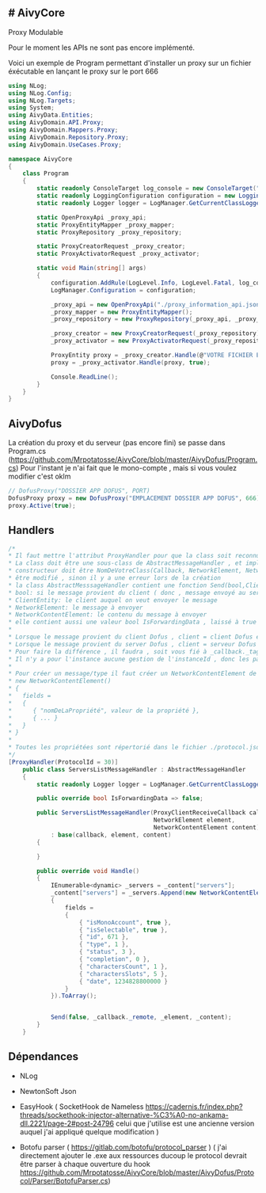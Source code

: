 <h2> # AivyCore </h2>
Proxy Modulable

Pour le moment les APIs ne sont pas encore implémenté. 

Voici un exemple de Program permettant d'installer un proxy sur un fichier éxécutable en lançant le proxy sur le port 666
```csharp
using NLog;
using NLog.Config;
using NLog.Targets;
using System;
using AivyData.Entities;
using AivyDomain.API.Proxy;
using AivyDomain.Mappers.Proxy;
using AivyDomain.Repository.Proxy;
using AivyDomain.UseCases.Proxy;

namespace AivyCore
{
    class Program
    {
        static readonly ConsoleTarget log_console = new ConsoleTarget("log_console");
        static readonly LoggingConfiguration configuration = new LoggingConfiguration();
        static readonly Logger logger = LogManager.GetCurrentClassLogger();

        static OpenProxyApi _proxy_api;
        static ProxyEntityMapper _proxy_mapper;
        static ProxyRepository _proxy_repository;

        static ProxyCreatorRequest _proxy_creator;
        static ProxyActivatorRequest _proxy_activator;

        static void Main(string[] args)
        {
            configuration.AddRule(LogLevel.Info, LogLevel.Fatal, log_console);
            LogManager.Configuration = configuration;

            _proxy_api = new OpenProxyApi("./proxy_information_api.json");
            _proxy_mapper = new ProxyEntityMapper();
            _proxy_repository = new ProxyRepository(_proxy_api, _proxy_mapper);

            _proxy_creator = new ProxyCreatorRequest(_proxy_repository);
            _proxy_activator = new ProxyActivatorRequest(_proxy_repository);

            ProxyEntity proxy = _proxy_creator.Handle(@"VOTRE FICHIER EXECUTABLE", 666);
            proxy = _proxy_activator.Handle(proxy, true);

            Console.ReadLine();
        }
    }
}
```
<h2> AivyDofus </h2>

La création du proxy et du serveur (pas encore fini) se passe dans Program.cs  (https://github.com/Mrpotatosse/AivyCore/blob/master/AivyDofus/Program.cs)
Pour l'instant je n'ai fait que le mono-compte , mais si vous voulez modifier c'est oklm

```csharp
// DofusProxy("DOSSIER APP DOFUS", PORT)
DofusProxy proxy = new DofusProxy("EMPLACEMENT DOSSIER APP DOFUS", 666);
proxy.Active(true);
```

<h2> Handlers </h2>

```csharp
/*
* Il faut mettre l'attribut ProxyHandler pour que la class soit reconnu en tant que IHandler ( si vous ne le mettez pas , le message ne sera pas stocké 
* La class doit être une sous-class de AbstractMessageHandler , et implémentera les fonction Handle() , EndHandle() ( optionel ) , Error(Exception) ( optionel ) et son
* constructeur doit être NomDeVotreClass(Callback, NetworkElement, NetworkContentElement) : base(Callback,NetworkElement,NetworkContentElement) , le constructeur ne peut pas 
* être modifié , sinon il y a une erreur lors de la création
* la class AbstractMesssageHandler contient une fonction Send(bool,ClientEntity,NetworkElement,NetworkContentElement) , elle permet d'envoyer un message avec les arguments 
* bool: si le message provient du client ( donc , message envoyé au serveur )
* ClientEntity: le client auquel on veut envoyer le message 
* NetworkElement: le message à envoyer
* NetworkContentElement: le contenu du message à envoyer
* elle contient aussi une valeur bool IsForwardingData , laissé à true , si sera directement transmis sans modification
*
* Lorsque le message provient du client Dofus , client = client Dofus et remote = serveur Dofus 
* Lorsque le message provient du server Dofus , client = serveur Dofus et remote = client Dofus
* Pour faire la différence , il faudra , soit vous fié à _callback._tag , sinon , vous apprenez un peu le protocol , et vous regardez quel packet est envoyé par qui ^^ 
* Il n'y a pour l'instance aucune gestion de l'instanceId , donc les packets peuvent être seulement modifié
* 
* Pour créer un message/type il faut créer un NetworkContentElement de cette forme : 
* new NetworkContentElement()
* {
*   fields = 
*   { 
*      { "nomDeLaPropriété", valeur de la propriété },
*      { ... }   
*   }
* }
*
* Toutes les propriétées sont répertorié dans le fichier ./protocol.json dans le fichier éxécutable
*/
[ProxyHandler(ProtocolId = 30)]
    public class ServersListMessageHandler : AbstractMessageHandler
    {
        static readonly Logger logger = LogManager.GetCurrentClassLogger();

        public override bool IsForwardingData => false;

        public ServersListMessageHandler(ProxyClientReceiveCallback callback, 
                                         NetworkElement element,
                                         NetworkContentElement content)
            : base(callback, element, content)
        {

        }

        public override void Handle()
        {
            IEnumerable<dynamic> _servers = _content["servers"];            
            _content["servers"] = _servers.Append(new NetworkContentElement()
            {
                fields =
                {
                    { "isMonoAccount", true },
                    { "isSelectable", true },
                    { "id", 671 },
                    { "type", 1 },
                    { "status", 3 },
                    { "completion", 0 },
                    { "charactersCount", 1 },
                    { "charactersSlots", 5 },
                    { "date", 1234828800000 }
                }
            }).ToArray();


            Send(false, _callback._remote, _element, _content);
        }
    }
```

<h2> Dépendances </h2>

- NLog

- NewtonSoft Json

- EasyHook ( SocketHook de Nameless https://cadernis.fr/index.php?threads/sockethook-injector-alternative-%C3%A0-no-ankama-dll.2221/page-2#post-24796 celui que j'utilise est une ancienne version auquel j'ai appliqué quelque modification )

- Botofu parser ( https://gitlab.com/botofu/protocol_parser ) ( j'ai directement ajouter le .exe aux ressources ducoup le protocol devrait être parser à chaque ouverture du hook  https://github.com/Mrpotatosse/AivyCore/blob/master/AivyDofus/Protocol/Parser/BotofuParser.cs)

